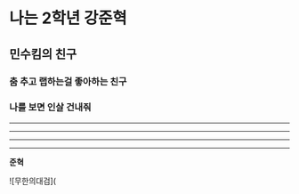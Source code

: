 # 나는 2학년 강준혁
## 민수킴의 친구
### 춤 추고 랩하는걸 좋아하는 친구
### 나를 보면 인살 건내줘

---

***

- - -

* * *

**준혁**

![무한의대검](
